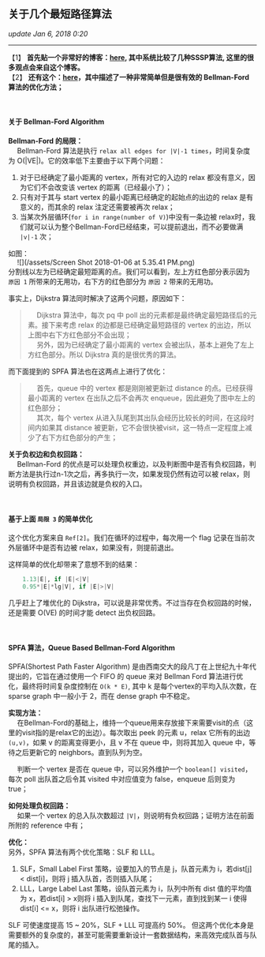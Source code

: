 ## 关于几个最短路径算法
_update Jan 6, 2018  0:20_

---
【1】 **首先贴一个非常好的博客：[here](https://61mon.com/index.php/archives/195/), 其中系统比较了几种SSSP算法, 这里的很多观点会来自这个博客。**  
【2】 **还有这个：[here](http://www.cnblogs.com/AndreMouche/archive/2011/03/29/1998824.html)，其中描述了一种非常简单但是很有效的 Bellman-Ford 算法的优化方法；**

<br>

#### 关于 Bellman-Ford Algorithm
**Bellman-Ford 的局限：**  
&emsp; Bellman-Ford 算法是执行 `relax all edges for |V|-1 times`，时间复杂度为 O(|VE|)。它的效率低下主要由于以下两个问题：

1.  对于已经确定了最小距离的 vertex，所有对它的入边的 relax 都没有意义，因为它们不会改变该 vertex 的距离（已经最小了）；
2.  只有对于其与 start vertex 的最小距离已经确定的起始点的出边的 relax 是有意义的，而其余的 relax 注定还需要被再次 relax；
3.  当某次外层循环(`for i in range(number of V)`)中没有一条边被 relax时，我们就可以认为整个Bellman-Ford已经结束，可以提前退出，而不必要做满 `|v|-1` 次；

如图：  
&emsp; ![](/assets/Screen Shot 2018-01-06 at 5.35.41 PM.png)  
分割线以左为已经确定最短距离的点。我们可以看到，左上方红色部分表示因为 `原因 1` 所带来的无用功，右下方的红色部分为 `原因 2` 带来的无用功。

事实上，Dijkstra 算法同时解决了这两个问题，原因如下：
> &emsp; Dijkstra 算法中，每次 pq 中 poll 出的元素都是最终确定最短路径后的元素。接下来考虑 relax 的边都是已经确定最短路径的 vertex 的出边，所以上图中右下方红色部分不会出现；  
&emsp; 另外，因为已经确定了最小距离的 vertex 会被出队，基本上避免了左上方红色部分。所以 Dijkstra 真的是很优秀的算法。

而下面提到的 SPFA 算法也在这两点上进行了优化：
> &emsp; 首先，queue 中的 vertex 都是刚刚被更新过 distance 的点。已经获得最小距离的 vertex 在出队之后不会再次 enqueue，因此避免了图中左上的红色部分；  
&emsp; 其次，每个 vertex 从进入队尾到其出队会经历比较长的时间，在这段时间内如果其 distance 被更新，它不会很快被visit，这一特点一定程度上减少了右下方红色部分的产生；

**关于负权边和负权回路：**  
&emsp; Bellman-Ford 的优点是可以处理负权重边，以及判断图中是否有负权回路，判断方法是执行过n-1次之后，再多执行一次，如果发现仍然有边可以被 relax，则说明有负权回路，并且该边就是负权的入口。

<br>

#### 基于上面 `局限 3` 的简单优化
这个优化方案来自 `Ref[2]`。我们在循环的过程中，每次用一个 flag 记录在当前次外层循环中是否有边被 relax，如果没有，则提前退出。

这样简单的优化却带来了意想不到的结果： 
```python
    1.13|E|, if |E|<|V|
    0.95*|E|*lg|V|, if |E|>|V|
```
几乎赶上了堆优化的 Dijkstra，可以说是非常优秀。不过当存在负权回路的时候，还是需要 O(VE) 的时间才能 detect 出负权回路。

<br>

#### SPFA 算法，Queue Based Bellman-Ford Algorithm
SPFA(Shortest Path Faster Algorithm) 是由西南交大的段凡丁在上世纪九十年代提出的，它旨在通过使用一个 FIFO 的 queue 来对 Bellman Ford 算法进行优化，最终将时间复杂度控制在 `O(k * E)`, 其中 k 是每个vertex的平均入队次数，在 sparse graph 中一般小于 2，而在 dense graph 中不稳定。

**实现方法：**   
&emsp; 在Bellman-Ford的基础上，维持一个queue用来存放接下来需要visit的点（这里的visit指的是relax它的出边）。每次取出 peek 的元素 u，relax 它所有的出边 `(u,v)`，如果 v 的距离变得更小，且 v 不在 queue 中，则将其加入 queue 中，等待之后更新它的 neighbors。直到队列为空。

&emsp; 判断一个 vertex 是否在 queue 中，可以另外维护一个 `boolean[] visited`，每次 poll 出队首之后令其 visited 中对应值变为 false，enqueue 后则变为 true；

**如何处理负权回路：**  
&emsp; 如果一个 vertex 的总入队次数超过 `|V|`，则说明有负权回路；证明方法在前面所附的 reference 中有；

**优化：**  
另外，SPFA 算法有两个优化策略：SLF 和 LLL。

1.  SLF，Small Label First 策略，设要加入的节点是 j，队首元素为 i，若dist[j] < dist[i]，则将 j 插入队首，否则插入队尾；
2.  LLL，Large Label Last 策略，设队首元素为 i，队列中所有 dist 值的平均值为 x，若dist[i] > x则将 i 插入到队尾，查找下一元素，直到找到某一 i 使得dist[i] <= x，则将 i 出队进行松弛操作。

SLF 可使速度提高 15 ~ 20%，SLF + LLL 可提高约 50%。 但这两个优化本身是需要额外的复杂度的，甚至可能需要重新设计一套数据结构，来高效完成队首与队尾的插入。













